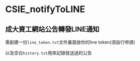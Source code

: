 # CSIE_notifyToLINE

## 成大資工網站公告轉發LINE通知

需創建一份`line_token.txt`文件裏面放你的line token(須自行申請)

以及空白`history.txt`用來記錄發送過的公告